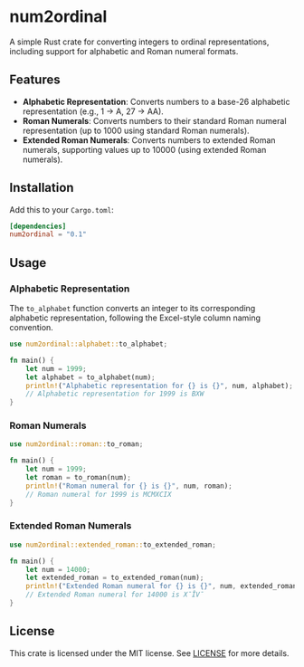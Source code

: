# num2ordinal
A simple Rust crate for converting integers to ordinal representations, including support for alphabetic and Roman numeral formats.

## Features

- **Alphabetic Representation**: Converts numbers to a base-26 alphabetic representation (e.g., 1 -> A, 27 -> AA).
- **Roman Numerals**: Converts numbers to their standard Roman numeral representation (up to 1000 using standard Roman numerals).
- **Extended Roman Numerals**: Converts numbers to extended Roman numerals, supporting values up to 10000 (using extended Roman numerals).

## Installation
Add this to your `Cargo.toml`:
```toml
[dependencies]
num2ordinal = "0.1"
```

## Usage
### Alphabetic Representation
The `to_alphabet` function converts an integer to its corresponding alphabetic representation, following the Excel-style column naming convention.
```rust
use num2ordinal::alphabet::to_alphabet;

fn main() {
    let num = 1999;
    let alphabet = to_alphabet(num);
    println!("Alphabetic representation for {} is {}", num, alphabet);
    // Alphabetic representation for 1999 is BXW
}
```
### Roman Numerals
```rust
use num2ordinal::roman::to_roman;

fn main() {
    let num = 1999;
    let roman = to_roman(num);
    println!("Roman numeral for {} is {}", num, roman);
    // Roman numeral for 1999 is MCMXCIX
}
```
### Extended Roman Numerals
```rust
use num2ordinal::extended_roman::to_extended_roman;

fn main() {
    let num = 14000;
    let extended_roman = to_extended_roman(num);
    println!("Extended Roman numeral for {} is {}", num, extended_roman);
    // Extended Roman numeral for 14000 is X̄ĪV̄
}
```
## License
This crate is licensed under the MIT license. See [LICENSE](/LICENSE) for more details.